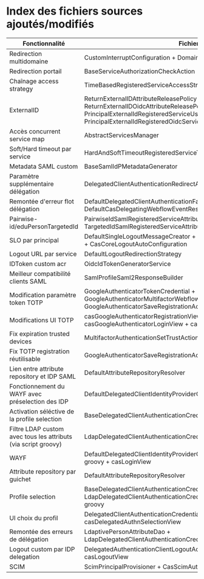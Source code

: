 # Index des fichiers sources ajoutés/modifiés

| Fonctionnalité | Fichier(s) |
|--|--|
| Redirection multidomaine | CustomInterruptConfiguration + DomainChangeInterruptInquirer |
| Redirection portail | BaseServiceAuthorizationCheckAction |
| Chaînage access strategy | TimeBasedRegisteredServiceAccessStrategy |
| ExternalID | ReturnExternalIDAttributeReleasePolicy + ReturnExternalIDOidcAttributeReleasePolicy + PrincipalExternalIdRegisteredServiceUsernameProvider + PrincipalExternalIdRegisteredOidcServiceUsernameProvider |
| Accès concurrent service map | AbstractServicesManager |
| Soft/Hard timeout par service | HardAndSoftTimeoutRegisteredServiceTicketGrantingTicketExpirationPolicy |
| Metadata SAML custom | BaseSamlIdPMetadataGenerator |
| Paramètre supplémentaire délégation | DelegatedClientAuthenticationRedirectAction |
| Remontée d'erreur flot délégation | DefaultDelegatedClientAuthenticationFailureEvaluator + DefaultCasDelegatingWebflowEventResolver |
| Pairwise-id/eduPersonTargetedId | PairwiseIdSamlRegisteredServiceAttributeReleasePolicy + TargetedIdSamlRegisteredServiceAttributeReleasePolicy |
| SLO par principal | DefaultSingleLogoutMessageCreator + OidcSingleLogoutMessageCreator + CasCoreLogoutAutoConfiguration |
| Logout URL par service | DefaultLogoutRedirectionStrategy |
| IDToken custom acr | OidcIdTokenGeneratorService |
| Meilleur compatibilité clients SAML | SamlProfileSaml2ResponseBuilder |
| Modification paramètre token TOTP | GoogleAuthenticatorTokenCredential + GoogleAuthenticatorMultifactorWebflowConfigurer + GoogleAuthenticatorSaveRegistrationAction.java + templates html |
| Modifications UI TOTP | casGoogleAuthenticatorRegistrationView + casGoogleAuthenticatorLoginView + cas.css |
| Fix expiration trusted devices | MultifactorAuthenticationSetTrustAction |
| Fix TOTP registration réutilisable | GoogleAuthenticatorSaveRegistrationAction |
| Lien entre attribute repository et IDP SAML | DefaultAttributeRepositoryResolver |
| Fonctionnement du WAYF avec préselection des IDP | DefaultDelegatedClientIdentityProviderConfigurationProducer |
| Activation séléctive de la profile selection | BaseDelegatedClientAuthenticationCredentialResolver |
| Filtre LDAP custom avec tous les attributs (via script groovy) | LdapDelegatedClientAuthenticationCredentialResolver + LdapUtils |
| WAYF | DefaultDelegatedClientIdentityProviderConfigurationProducer + script groovy + casLoginView |
| Attribute repository par guichet | DefaultAttributeRepositoryResolver |
| Profile selection | BaseDelegatedClientAuthenticationCredentialResolver + LdapDelegatedClientAuthenticationCredentialResolver + LdapUtils + script groovy |
| UI choix du profil | DelegatedClientAuthenticationCredentialSelectionAction + casDelegatedAuthnSelectionView |
| Remontée des erreurs de délégation | LdaptivePersonAttributeDao + LdapDelegatedClientAuthenticationCredentialResolver + casLoginView |
| Logout custom par IDP delegation | DelegatedAuthenticationClientLogoutAction + FinishLogoutAction + casLogoutView |
| SCIM | ScimPrincipalProvisioner + CasScimAutoConfiguration |